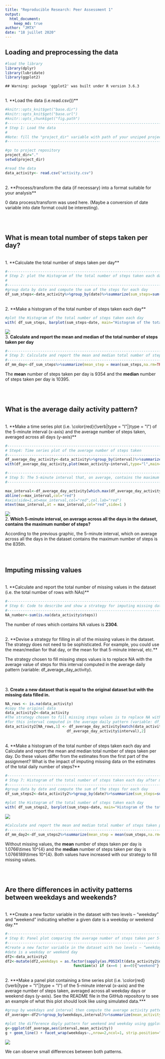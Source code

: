 ```yaml
---
title: "Reproducible Research: Peer Assessment 1"
output: 
  html_document:
    keep_md: true
author: "JMTX"
date: "18 juillet 2020"
---
```




## Loading and preprocessing the data

```r
#load the library
library(dplyr)
library(lubridate)
library(ggplot2)
```

```
## Warning: package 'ggplot2' was built under R version 3.6.3
```
<br>
1. **Load the data (i.e.read.csv())**

```r
#knitr::opts_knit$get("base.dir")
#knitr::opts_knit$get("base.url")
#knitr::opts_chunk$get("fig.path")
#-----------------------------------------------------------------------------------------------
# Step 1: Load the data
#
#Note: fill the "project_dir" variable with path of your unziped project repository 
#-----------------------------------------------------------------------------------------------

#go to project repository
project_dir="."
setwd(project_dir)

#read the data
data_activity<- read.csv("activity.csv")
```
<br>
2. **Process/transform the data (if necessary) into a format suitable for your analysis**

0 data process/transform was used here. (Maybe a conversion of date variable into date format could be interesting).

<br><br>

## What is mean total number of steps taken per day?
<br>
1. **Calculate the total number of steps taken per day**


```r
#-----------------------------------------------------------------------------------------------
# Step 2: plot the Histogram of the total number of steps taken each day
#
#-----------------------------------------------------------------------------------------------
#group data by date and compute the sum of the steps for each day
df_sum_steps<-data_activity%>%group_by(date)%>%summarize(sum_steps=sum(steps,na.rm=TRUE))
```
  
<br>
2. **Make a histogram of the total number of steps taken each day**


```r
#plot the Histogram of the total number of steps taken each day
with( df_sum_steps, barplot(sum_steps~date, main="Histogram of the total number of steps taken each day", ylab="number of steps"))
```

![](figure/unnamed-chunk-3-1.png)<!-- -->
<br>
3. **Calculate and report the mean and median of the total number of steps taken per day**


```r
#------------------------------------------------------------------------------------------------
# Step 3: Calculate and report the mean and median total number of steps taken per day 
#------------------------------------------------------------------------------------------------
df_mm_day<-df_sum_steps%>%summarize(mean_step = mean(sum_steps,na.rm=TRUE),median_step=median(sum_steps,na.rm=TRUE))
```
The **mean** number of steps taken per day is 9354 and the **median** number of steps taken per day is 10395.  

<br><br>

## What is the average daily activity pattern?
<br>
1. **Make a time series plot (i.e. \color{red}{\verb|type = "l"|}type = "l") of the 5-minute interval (x-axis) and the average number of steps taken, averaged across all days (y-axis)**


```r
#------------------------------------------------------------------------------------------------
# Step4: Time series plot of the average number of steps taken
#-------------------------------------------------------------------------------------------------
df_average_day_activity<-data_activity%>%group_by(interval)%>%summarize(mean_activity=mean(steps,na.rm=TRUE))
with(df_average_day_activity,plot(mean_activity~interval,type="l",main="Average daily activity pattern"))

#------------------------------------------------------------------------------------------------------
# Step 5: The 5-minute interval that, on average, contains the maximum number of steps
#------------------------------------------------------------------------------------------------------

max_interval<-df_average_day_activity[which.max(df_average_day_activity$mean_activity),1]
abline(v=max_interval,col="red")
#axis(side=1,at=max_interval,col="red",col.lab="red")
mtext(max_interval,at = max_interval,col="red",side=1 )
```

![](figure/unnamed-chunk-5-1.png)<!-- -->
<br>
2. **Which 5-minute interval, on average across all the days in the dataset, contains the maximum number of steps?**  

According to the previous graphic, the 5-minute interval, which on average across all the days in the dataset contains the maximum number of steps is the 835th.  
<br><br>

## Imputing missing values
<br>
1. **Calculate and report the total number of missing values in the dataset (i.e. the total number of rows with NAs)**


```r
#--------------------------------------------------------------------------------------------------------
# Step 6: Code to describe and show a strategy for imputing missing data
#--------------------------------------------------------------------------------------------------------
NA_number<-sum(is.na(data_activity$steps))
```
The number of rows which contains NA values is **2304**.

<br>
2. **Devise a strategy for filling in all of the missing values in the dataset. The strategy does not need to be sophisticated. For example, you could use the mean/median for that day, or the mean for that 5-minute interval, etc.**  

The strategy chosen to fill missing steps values is to replace NA with the average value of steps for this interval 
computed in the average daily pattern (variable: df_average_day_activity).

<br><br>
3. **Create a new dataset that is equal to the original dataset but with the missing data filled in.**


```r
NA_rows <- is.na(data_activity)
#copy the original data 
data_activity2<-data_activity
#The strategy chosen to fill missing steps values is to replace NA with the average value of steps
#for this interval computed in the average daily pattern (variable: df_average_day_activity).
data_activity2[NA_rows,1] <- df_average_day_activity[match(data_activity2[NA_rows,3],
                            df_average_day_activity$interval),2]
```
<br>
4. **Make a histogram of the total number of steps taken each day and Calculate and report the mean and median total number of steps taken per day. Do these values differ from the estimates from the first part of the assignment? What is the impact of imputing missing data on the estimates of the total daily number of steps?**


```r
#------------------------------------------------------------------------------------------------
# Step 7: Histogram of the total number of steps taken each day after missing values are imputed
#------------------------------------------------------------------------------------------------
#group data by date and compute the sum of the steps for each day
df_sum_steps2<-data_activity2%>%group_by(date)%>%summarize(sum_steps=sum(steps,na.rm=TRUE))

#plot the Histogram of the total number of steps taken each day
with( df_sum_steps2, barplot(sum_steps~date, main="Histogram of the total number of steps taken each day", ylab="number of steps"))
```

![](figure/unnamed-chunk-8-1.png)<!-- -->

```r
#Calculate and report the mean and median total number of steps taken per day 
#------------------------------------------------------------------------------------------------
df_mm_day2<-df_sum_steps2%>%summarize(mean_step = mean(sum_steps,na.rm=TRUE),median_step=median(sum_steps,na.rm=TRUE))
```
Without missing values, the **mean** number of steps taken per day is 1.0766\times 10^{4} and the **median** number of steps taken per day is 1.0766189\times 10^{4}.
Both values have increased with our strategy to fill missing values.

<br><br>

## Are there differences in activity patterns between weekdays and weekends?
<br>
1. **Create a new factor variable in the dataset with two levels – “weekday” and “weekend” indicating whether a given date is a weekday or weekend day.**


```r
#------------------------------------------------------------------------------------------------
# Step 8: Panel plot comparing the average number of steps taken per 5-minute interval across weekdays and weekends
#---------------------------------------------------------------------------------------------------
#Create a new factor variable in the dataset with two levels – “weekday” and “weekend” indicating whether a given 
#date is a weekday or weekend day
df2<-data_activity2
df2<-mutate(df2,weekdays = as.factor(sapply(as.POSIXlt(data_activity2$date)$wday,
                               function(x) if (x==6 | x==0){"weekend"} else {"weekday"})))
```

<br>
2. ***Make a panel plot containing a time series plot (i.e. \color{red}{\verb|type = "l"|}type = "l") of the 5-minute interval (x-axis) and the average number of steps taken, averaged across all weekday days or weekend days (y-axis). See the README file in the GitHub repository to see an example of what this plot should look like using simulated data.***


```r
#group by weekdays and interval then compute the average activity pattern for both type of days
df_average<-df2%>%group_by(weekdays,interval)%>%summarize(mean_activity=mean(steps,na.rm=TRUE))

#plot the difference dayly pattern for weekend and weekday using ggplot2
g<-ggplot(df_average,aes(interval,mean_activity))
g + geom_line() + facet_wrap(weekdays~.,nrow=2,ncol=1, strip.position="top")+ylab("Number of steps")#+  facet_grid(weekdays~.,switch="both")+facet_wrap(facets, strip.position="right")
```

![](figure/unnamed-chunk-10-1.png)<!-- -->

We can observe small differences between both patterns.
